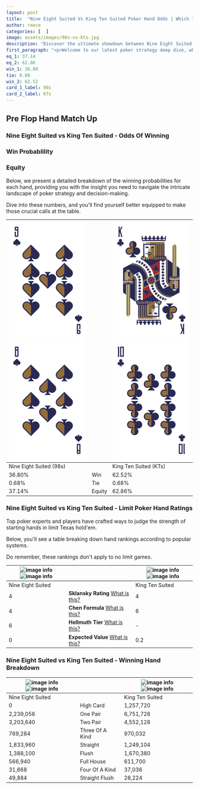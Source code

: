 ```yaml
---
layout: post
title:  "Nine Eight Suited Vs King Ten Suited Poker Hand Odds | Which Is The Better Hand In Poker? A Complete Guide"
author: reece
categories: [  ]
image: assets/images/98s-vs-kts.jpg
description: "Discover the ultimate showdown between Nine Eight Suited and King Ten Suited in poker! Uncover the odds, strategies, and scenarios where one hand triumphs over the other. Get ready to up your poker game with this thrilling analysis."
first_paragraph: "<p>Welcome to our latest poker strategy deep dive, where we're pitting two distinct hands against each other in a high-stakes showdown: Nine Eight Suited vs King Ten Suited.</p><p>In the dynamic world of poker, every decision counts, and knowing which hand holds the upper hand is key to your success at the table.</p><p>In this article, we'll dissect these two hands, explore the scenarios where one dominates the other, and equip you with the knowledge to make strategic choices that can tip the odds in your favor.</p><p>Get ready to unravel the intriguing dynamics of these poker hands and elevate your game to new heights.</p>"
eq_1: 37.14
eq_2: 62.86
win_1: 36.80
tie: 0.68
win_2: 62.52
card_1_label: 98s
card_2_label: KTs
---
```




[comment]: # (sp0)

## Pre Flop Hand Match Up

<div class="table hand-ratings" markdown="1"> 



### Nine Eight Suited vs King Ten Suited - Odds Of Winning


  
<div class="row graphs"> 
<div class="col-lg-6">
    <h3>Win Probablility</h3>
    <canvas id="WinChart"></canvas>
</div>
<div class="col-lg-6">
    <h3>Equity</h3>
    <canvas id="EquityChart"></canvas>
</div>
</div>

  Below, we present a detailed breakdown of the winning probabilities for each hand, providing you with the insight you need to navigate the intricate landscape of poker strategy and decision-making. 

Dive into these numbers, and you'll find yourself better equipped to make those crucial calls at the table.


    
| ![image info](assets/images/hand1/9.png) ![image info](assets/images/hand1/8.png) |  | ![image info](assets/images/hand2/k.png) ![image info](assets/images/hand2/t.png) |
| -------- | -------- | -------- |
| Nine Eight Suited (98s) |  | King Ten Suited (KTs) |
| 36.80% | Win | 62.52% |
| 0.68% | Tie | 0.68% |
| 37.14% | Equity | 62.86% |




[comment]: # (sp1)



### Nine Eight Suited vs King Ten Suited - Limit Poker Hand Ratings

Top poker experts and players have crafted ways to judge the strength of starting hands in limit Texas hold'em. 

Below, you'll see a table breaking down hand rankings according to popular systems. 

Do remember, these rankings don't apply to no limit games.


    
| ![image info](https://www.riverpairs.com/assets/images/hand1/9.png) ![image info](https://www.riverpairs.com/assets/images/hand1/8.png) |  | ![image info](https://www.riverpairs.com/assets/images/hand2/k.png) ![image info](https://www.riverpairs.com/assets/images/hand2/t.png) |
| -------- | -------- | -------- |
| Nine Eight Suited |  | King Ten Suited |
| 4 | **Sklansky Rating** [What is this?](/sklansky-rating-explained) | 4 |
| 4 | **Chen Formula** [What is this?](/chen-formula-explained) | 6 |
| 6 | **Hellmuth Tier** [What is this?](/Hellmuth-tier-explained) | - |
| 0 | **Expected Value** [What is this?](/expected-value-explained) | 0.2 |




[comment]: # (sp2)



### Nine Eight Suited vs King Ten Suited - Winning Hand Breakdown


    
| ![image info](https://www.riverpairs.com/assets/images/hand1/9.png) ![image info](https://www.riverpairs.com/assets/images/hand1/8.png) |  | ![image info](https://www.riverpairs.com/assets/images/hand2/k.png) ![image info](https://www.riverpairs.com/assets/images/hand2/t.png) |
| -------- | -------- | -------- |
| Nine Eight Suited |  | King Ten Suited |
| 0 | High Card | 1,257,720 |
| 2,239,056 | One Pair | 6,751,728 |
| 3,203,640 | Two Pair | 4,552,128 |
| 769,284 | Three Of A Kind | 970,032 |
| 1,833,960 | Straight | 1,249,104 |
| 1,388,100 | Flush | 1,670,380 |
| 566,940 | Full House | 611,700 |
| 31,668 | Four Of A Kind | 37,036 |
| 49,884 | Straight Flush | 28,224 |




[comment]: # (sp3)



</div>

[comment]: # (sp4)



[comment]: # (sp5)


